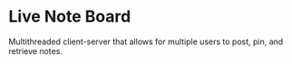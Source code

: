 # Live Note Board

Multithreaded client-server that allows for multiple users to post, pin, and retrieve notes.
